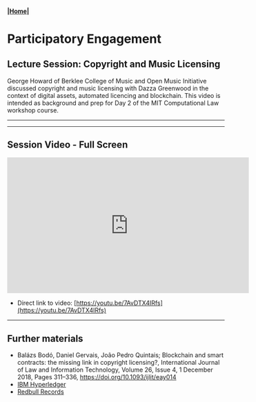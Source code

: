 #### |[Home](https://mitmedialab.github.io/2019-MIT-Computational-Law-Course)|

# Participatory Engagement 

## Lecture Session: Copyright and Music Licensing 
        
George Howard of Berklee College of Music and Open Music Initiative discussed copyright and music licensing with Dazza Greenwood in the context of digital assets, automated licencing and blockchain. This video is intended as background and prep for Day 2 of the MIT Computational Law workshop course.

----------

<script type="text/javascript">
        (function(p,i,g,e,o,n,s){p[o]=p[o]||function(){(p[o].q=p[o].q||[]).push(arguments)},
            n=i.createElement(g),s=i.getElementsByTagName(g)[0];n.async=1;n.src=e;
            s.parentNode.insertBefore(n,s);})
            (window,document,'script','https://static.pigeonhole.at/widget/pigeon-widget.js','phl');
        phl("create", {
            width: "320px",
            height: "568px",
            passcode: "LAWMIT",
            className: "pigeonhole-iframe",
            sessionId: 188764, 
        });
    </script>
<div class="pigeonhole-iframe"></div>


--------
        
## Session Video - Full Screen
        
<iframe width="560" height="315" src="https://www.youtube.com/embed/7AvDTX4IRfs" frameborder="0" allow="accelerometer; autoplay; encrypted-media; gyroscope; picture-in-picture" allowfullscreen></iframe>

* Direct link to video: [https://youtu.be/7AvDTX4IRfs](https://youtu.be/7AvDTX4IRfs)

---------

## Further materials

* Balázs Bodó, Daniel Gervais, João Pedro Quintais; Blockchain and smart contracts: the missing link in copyright licensing?, International Journal of Law and Information Technology, Volume 26, Issue 4, 1 December 2018, Pages 311–336, https://doi.org/10.1093/ijlit/eay014
* [IBM Hyperledger](https://github.com/mitmedialab/2019-MIT-Computational-Law-Course/wiki/Technology:-IBM-Hyperledger)
* [Redbull Records](https://redbullrecords.com/)
